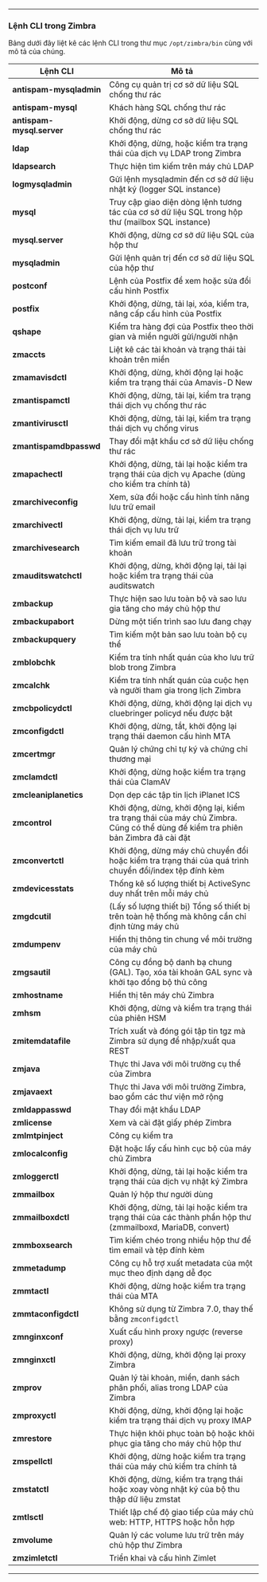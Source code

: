 
---

### **Lệnh CLI trong Zimbra**
Bảng dưới đây liệt kê các lệnh CLI trong thư mục `/opt/zimbra/bin` cùng với mô tả của chúng.

| Lệnh CLI | Mô tả |
|----------|-------|
| **antispam-mysqladmin** | Công cụ quản trị cơ sở dữ liệu SQL chống thư rác |
| **antispam-mysql** | Khách hàng SQL chống thư rác |
| **antispam-mysql.server** | Khởi động, dừng cơ sở dữ liệu SQL chống thư rác |
| **ldap** | Khởi động, dừng, hoặc kiểm tra trạng thái của dịch vụ LDAP trong Zimbra |
| **ldapsearch** | Thực hiện tìm kiếm trên máy chủ LDAP |
| **logmysqladmin** | Gửi lệnh mysqladmin đến cơ sở dữ liệu nhật ký (logger SQL instance) |
| **mysql** | Truy cập giao diện dòng lệnh tương tác của cơ sở dữ liệu SQL trong hộp thư (mailbox SQL instance) |
| **mysql.server** | Khởi động, dừng cơ sở dữ liệu SQL của hộp thư |
| **mysqladmin** | Gửi lệnh quản trị đến cơ sở dữ liệu SQL của hộp thư |
| **postconf** | Lệnh của Postfix để xem hoặc sửa đổi cấu hình Postfix |
| **postfix** | Khởi động, dừng, tải lại, xóa, kiểm tra, nâng cấp cấu hình của Postfix |
| **qshape** | Kiểm tra hàng đợi của Postfix theo thời gian và miền người gửi/người nhận |
| **zmaccts** | Liệt kê các tài khoản và trạng thái tài khoản trên miền |
| **zmamavisdctl** | Khởi động, dừng, khởi động lại hoặc kiểm tra trạng thái của Amavis-D New |
| **zmantispamctl** | Khởi động, dừng, tải lại, kiểm tra trạng thái dịch vụ chống thư rác |
| **zmantivirusctl** | Khởi động, dừng, tải lại, kiểm tra trạng thái dịch vụ chống virus |
| **zmantispamdbpasswd** | Thay đổi mật khẩu cơ sở dữ liệu chống thư rác |
| **zmapachectl** | Khởi động, dừng, tải lại hoặc kiểm tra trạng thái của dịch vụ Apache (dùng cho kiểm tra chính tả) |
| **zmarchiveconfig** | Xem, sửa đổi hoặc cấu hình tính năng lưu trữ email |
| **zmarchivectl** | Khởi động, dừng, tải lại, kiểm tra trạng thái dịch vụ lưu trữ |
| **zmarchivesearch** | Tìm kiếm email đã lưu trữ trong tài khoản |
| **zmauditswatchctl** | Khởi động, dừng, khởi động lại, tải lại hoặc kiểm tra trạng thái của auditswatch |
| **zmbackup** | Thực hiện sao lưu toàn bộ và sao lưu gia tăng cho máy chủ hộp thư |
| **zmbackupabort** | Dừng một tiến trình sao lưu đang chạy |
| **zmbackupquery** | Tìm kiếm một bản sao lưu toàn bộ cụ thể |
| **zmblobchk** | Kiểm tra tính nhất quán của kho lưu trữ blob trong Zimbra |
| **zmcalchk** | Kiểm tra tính nhất quán của cuộc hẹn và người tham gia trong lịch Zimbra |
| **zmcbpolicydctl** | Khởi động, dừng, khởi động lại dịch vụ cluebringer policyd nếu được bật |
| **zmconfigdctl** | Khởi động, dừng, tắt, khởi động lại trạng thái daemon cấu hình MTA |
| **zmcertmgr** | Quản lý chứng chỉ tự ký và chứng chỉ thương mại |
| **zmclamdctl** | Khởi động, dừng hoặc kiểm tra trạng thái của ClamAV |
| **zmcleaniplanetics** | Dọn dẹp các tập tin lịch iPlanet ICS |
| **zmcontrol** | Khởi động, dừng, khởi động lại, kiểm tra trạng thái của máy chủ Zimbra. Cũng có thể dùng để kiểm tra phiên bản Zimbra đã cài đặt |
| **zmconvertctl** | Khởi động, dừng máy chủ chuyển đổi hoặc kiểm tra trạng thái của quá trình chuyển đổi/index tệp đính kèm |
| **zmdevicesstats** | Thống kê số lượng thiết bị ActiveSync duy nhất trên mỗi máy chủ |
| **zmgdcutil** | (Lấy số lượng thiết bị) Tổng số thiết bị trên toàn hệ thống mà không cần chỉ định từng máy chủ |
| **zmdumpenv** | Hiển thị thông tin chung về môi trường của máy chủ |
| **zmgsautil** | Công cụ đồng bộ danh bạ chung (GAL). Tạo, xóa tài khoản GAL sync và khởi tạo đồng bộ thủ công |
| **zmhostname** | Hiển thị tên máy chủ Zimbra |
| **zmhsm** | Khởi động, dừng và kiểm tra trạng thái của phiên HSM |
| **zmitemdatafile** | Trích xuất và đóng gói tập tin tgz mà Zimbra sử dụng để nhập/xuất qua REST |
| **zmjava** | Thực thi Java với môi trường cụ thể của Zimbra |
| **zmjavaext** | Thực thi Java với môi trường Zimbra, bao gồm các thư viện mở rộng |
| **zmldappasswd** | Thay đổi mật khẩu LDAP |
| **zmlicense** | Xem và cài đặt giấy phép Zimbra |
| **zmlmtpinject** | Công cụ kiểm tra |
| **zmlocalconfig** | Đặt hoặc lấy cấu hình cục bộ của máy chủ Zimbra |
| **zmloggerctl** | Khởi động, dừng, tải lại hoặc kiểm tra trạng thái của dịch vụ nhật ký Zimbra |
| **zmmailbox** | Quản lý hộp thư người dùng |
| **zmmailboxdctl** | Khởi động, dừng, tải lại hoặc kiểm tra trạng thái của các thành phần hộp thư (zmmailboxd, MariaDB, convert) |
| **zmmboxsearch** | Tìm kiếm chéo trong nhiều hộp thư để tìm email và tệp đính kèm |
| **zmmetadump** | Công cụ hỗ trợ xuất metadata của một mục theo định dạng dễ đọc |
| **zmmtactl** | Khởi động, dừng hoặc kiểm tra trạng thái của MTA |
| **zmmtaconfigdctl** | Không sử dụng từ Zimbra 7.0, thay thế bằng `zmconfigdctl` |
| **zmnginxconf** | Xuất cấu hình proxy ngược (reverse proxy) |
| **zmnginxctl** | Khởi động, dừng, khởi động lại proxy Zimbra |
| **zmprov** | Quản lý tài khoản, miền, danh sách phân phối, alias trong LDAP của Zimbra |
| **zmproxyctl** | Khởi động, dừng, khởi động lại hoặc kiểm tra trạng thái dịch vụ proxy IMAP |
| **zmrestore** | Thực hiện khôi phục toàn bộ hoặc khôi phục gia tăng cho máy chủ hộp thư |
| **zmspellctl** | Khởi động, dừng hoặc kiểm tra trạng thái của máy chủ kiểm tra chính tả |
| **zmstatctl** | Khởi động, dừng, kiểm tra trạng thái hoặc xoay vòng nhật ký của bộ thu thập dữ liệu zmstat |
| **zmtlsctl** | Thiết lập chế độ giao tiếp của máy chủ web: HTTP, HTTPS hoặc hỗn hợp |
| **zmvolume** | Quản lý các volume lưu trữ trên máy chủ hộp thư Zimbra |
| **zmzimletctl** | Triển khai và cấu hình Zimlet |

---
